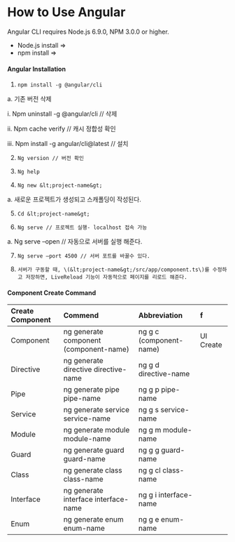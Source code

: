 # How to Use Angular

Angular CLI requires Node.js 6.9.0, NPM 3.0.0 or higher.

* Node.js install =&gt;
* npm install =&gt;

#### Angular Installation

1.     npm install -g @angular/cli

a.     기존 버전 삭제

i.     Npm uninstall -g @angular/cli // 삭제

ii.     Npm cache verify // 캐시 정합성 확인

iii.     Npm install -g angular/cli@latest // 설치

2.     Ng version // 버전 확인

3.     Ng help

4.     Ng new &lt;project-name&gt;

a.     새로운 프로젝트가 생성되고 스캐폴딩이 작성된다.

5.     Cd &lt;project-name&gt;

6.     Ng serve // 프로젝트 실행- localhost 접속 가능

a.     Ng serve –open // 자동으로 서버를 실행 해준다.

7.     Ng serve –port 4500 // 서버 포트를 바꿀수 있다.

8.     서버가 구동할 때, \(&lt;project-name&gt;/src/app/component.ts\)를 수정하고 저장하면, LiveReload 기능이 자동적으로 페이지를 리로드 해준다.

#### Component Create Command

| Create Component | Commend | Abbreviation | f |
| :--- | :--- | :--- | :--- |
| Component | ng generate component \(component-name\) | ng g c \(component-name\) | UI Create |
| Directive | ng generate directive directive-name | ng g d directive-name |  |
| Pipe | ng generate pipe pipe-name | ng g p pipe-name |  |
| Service | ng generate service service-name | ng g s service-name |  |
| Module | ng generate module module-name | ng g m module-name |  |
| Guard | ng generate guard guard-name | ng g g guard-name |  |
| Class | ng generate class class-name | ng g cl class-name |  |
| Interface | ng generate interface interface-name | ng g i interface-name |  |
| Enum | ng generate enum enum-name | ng g e enum-name |  |

